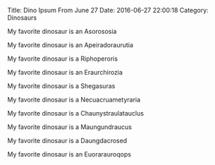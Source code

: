 Title: Dino Ipsum From June 27
Date: 2016-06-27 22:00:18
Category: Dinosaurs

My favorite dinosaur is an Asorososia

My favorite dinosaur is an Apeiradoraurutia

My favorite dinosaur is a Riphoperoris

My favorite dinosaur is an Eraurchirozia

My favorite dinosaur is a Shegasuras

My favorite dinosaur is a Necuacruametyraria

My favorite dinosaur is a Chaunystraulatauclus

My favorite dinosaur is a Maungundraucus

My favorite dinosaur is a Daungdacrosed

My favorite dinosaur is an Euorarauroqops
